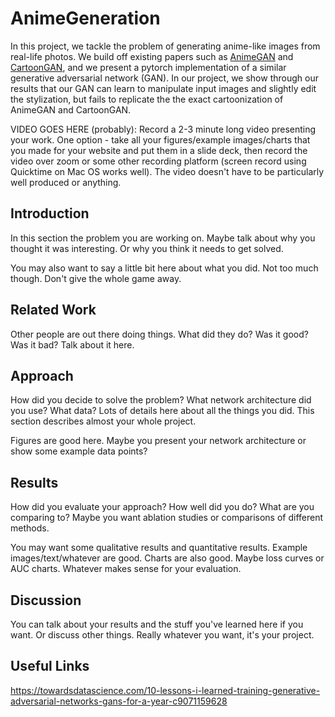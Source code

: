 # AnimeGeneration

In this project, we tackle the problem of generating anime-like images from real-life photos. 
We build off existing papers such as [AnimeGAN](https://github.com/TachibanaYoshino/AnimeGAN) and 
[CartoonGAN](https://openaccess.thecvf.com/content_cvpr_2018/papers/Chen_CartoonGAN_Generative_Adversarial_CVPR_2018_paper.pdf),
and we present a pytorch implementation of a similar generative adversarial network (GAN). 
In our project, we show through our results that our GAN can learn to manipulate input images 
and slightly edit the stylization, but fails to replicate the the exact cartoonization of
AnimeGAN and CartoonGAN.  

VIDEO GOES HERE (probably): Record a 2-3 minute long video presenting your work. One option - take all your figures/example images/charts that you made for your website and put them in a slide deck, then record the video over zoom or some other recording platform (screen record using Quicktime on Mac OS works well). The video doesn't have to be particularly well produced or anything.

## Introduction

In this section the problem you are working on. Maybe talk about why you thought it was interesting. Or why you think it needs to get solved.

You may also want to say a little bit here about what you did. Not too much though. Don't give the whole game away.

## Related Work

Other people are out there doing things. What did they do? Was it good? Was it bad? Talk about it here.

## Approach

How did you decide to solve the problem? What network architecture did you use? What data? Lots of details here about all the things you did. This section describes almost your whole project.

Figures are good here. Maybe you present your network architecture or show some example data points?

## Results

How did you evaluate your approach? How well did you do? What are you comparing to? Maybe you want ablation studies or comparisons of different methods.

You may want some qualitative results and quantitative results. Example images/text/whatever are good. Charts are also good. Maybe loss curves or AUC charts. Whatever makes sense for your evaluation.

## Discussion

You can talk about your results and the stuff you've learned here if you want. Or discuss other things. Really whatever you want, it's your project.


## Useful Links

https://towardsdatascience.com/10-lessons-i-learned-training-generative-adversarial-networks-gans-for-a-year-c9071159628


